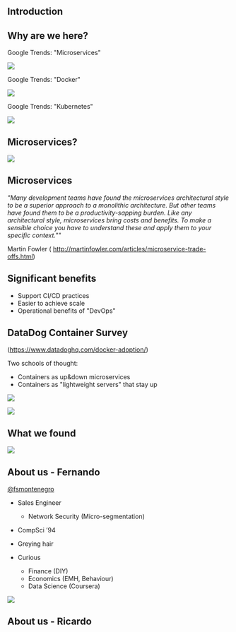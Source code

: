 ## Introduction

## Why are we here?

Google Trends: "Microservices"

![](http://fsmontenegro.github.io/dockersec/images/microservicesGT.png)



Google Trends:  "Docker"

![](http://fsmontenegro.github.io/dockersec/images/DockerGT.png)



Google Trends: "Kubernetes"

![](http://fsmontenegro.github.io/dockersec/images/kubernetesGT.png)



## Microservices?
![](http://fsmontenegro.github.io/dockersec/images/microservicesF5.png)



## Microservices
*"Many development teams have found the microservices architectural style to be a superior approach to a monolithic architecture. But other teams have found them to be a productivity-sapping burden. Like any architectural style, microservices bring costs and benefits. To make a sensible choice you have to understand these and apply them to your specific context.""*

Martin Fowler ( http://martinfowler.com/articles/microservice-trade-offs.html)



## Significant benefits
* Support CI/CD practices
* Easier to achieve scale
* Operational benefits of "DevOps"



## DataDog Container Survey

(https://www.datadoghq.com/docker-adoption/)

Two schools of thought:
* Containers as up&down microservices
* Containers as "lightweight servers" that stay up


![](http://fsmontenegro.github.io/dockersec/images/ddContainerTypes.png)



![](http://fsmontenegro.github.io/dockersec/images/ddContainerLife.png)



## What we found
![](http://fsmontenegro.github.io/dockersec/images/DockerIceberg.jpg)



## About us - Fernando

[@fsmontenegro](https://twitter.com/fsmontenegro)

* Sales Engineer
  + Network Security (Micro-segmentation)
* CompSci ’94
* Greying hair

* Curious
  + Finance (DIY)
  + Economics (EMH, Behaviour)
  + Data Science (Coursera)

![](http://fsmontenegro.github.io/dockersec/images/fmcat.png)


## About us - Ricardo
